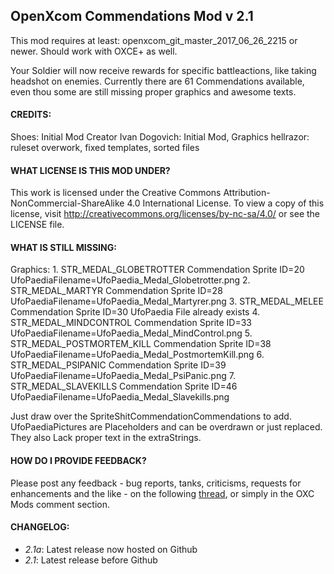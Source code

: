 OpenXcom Commendations Mod v 2.1
--------------------------------

This mod requires at least: openxcom_git_master_2017_06_26_2215 or newer. Should work with OXCE+ as well.

Your Soldier will now receive rewards for specific battleactions, like taking headshot on enemies.
Currently there are 61 Commendations available, even thou some are still missing proper graphics and awesome texts.


#### CREDITS:
Shoes: Initial Mod Creator
Ivan Dogovich: Initial Mod, Graphics
hellrazor: ruleset overwork, fixed templates, sorted files


#### WHAT LICENSE IS THIS MOD UNDER?
This work is licensed under the Creative Commons Attribution-NonCommercial-ShareAlike 4.0 International License. To view a copy of this license, visit http://creativecommons.org/licenses/by-nc-sa/4.0/
or see the LICENSE file.

#### WHAT IS STILL MISSING:
Graphics:
	1.	STR_MEDAL_GLOBETROTTER
		Commendation Sprite ID=20
		UfoPaediaFilename=UfoPaedia_Medal_Globetrotter.png
	2.	STR_MEDAL_MARTYR
		Commendation Sprite ID=28
		UfoPaediaFilename=UfoPaedia_Medal_Martyrer.png
	3.	STR_MEDAL_MELEE
		Commendation Sprite ID=30
		UfoPaedia File already exists
	4.	STR_MEDAL_MINDCONTROL
		Commendation Sprite ID=33
		UfoPaediaFilename=UfoPaedia_Medal_MindControl.png
	5.	STR_MEDAL_POSTMORTEM_KILL
		Commendation Sprite ID=38
		UfoPaediaFilename=UfoPaedia_Medal_PostmortemKill.png
	6.	STR_MEDAL_PSIPANIC
		Commendation Sprite ID=39
		UfoPaediaFilename=UfoPaedia_Medal_PsiPanic.png
	7.  STR_MEDAL_SLAVEKILLS
		Commendation Sprite ID=46
		UfoPaediaFilename=UfoPaedia_Medal_Slavekills.png

Just draw over the SpriteShitCommendationCommendations to add.
UfoPaediaPictures are Placeholders and can be overdrawn or just replaced.
They also Lack proper text in the extraStrings.

#### HOW DO I PROVIDE FEEDBACK?
Please post any feedback - bug reports, tanks, criticisms, requests for enhancements and the like - on the following [thread](http://openxcom.org/forum/index.php?topic=3048.0), or simply in the OXC Mods comment section.

#### CHANGELOG:
 - *2.1a*: Latest release now hosted on Github
 - *2.1*: Latest release before Github
